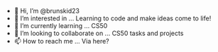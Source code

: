 - 👋 Hi, I’m @brunskid23
- 👀 I’m interested in ... Learning to code and make ideas come to life!
- 🌱 I’m currently learning ... CS50
- 💞️ I’m looking to collaborate on ... CS50 tasks and projects
- 📫 How to reach me ... Via here?

<!---
brunskid23/brunskid23 is a ✨ special ✨ repository because its `README.md` (this file) appears on your GitHub profile.
You can click the Preview link to take a look at your changes.
--->
